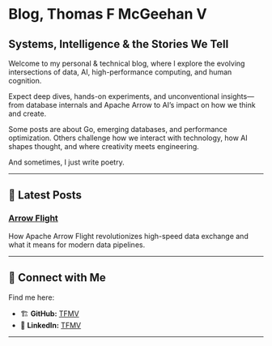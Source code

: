 # Blog, Thomas F McGeehan V

## Systems, Intelligence & the Stories We Tell

Welcome to my personal & technical blog, where I explore the evolving intersections of data, AI, high-performance computing, and human cognition.

Expect deep dives, hands-on experiments, and unconventional insights—from database internals and Apache Arrow to AI’s impact on how we think and create.

Some posts are about Go, emerging databases, and performance optimization. Others challenge how we interact with technology, how AI shapes thought, and where creativity meets engineering.

And sometimes, I just write poetry.

---

## 📌 Latest Posts  

### [Arrow Flight](blog-posts/flight.md)

How Apache Arrow Flight revolutionizes high-speed data exchange and what it means for modern data pipelines.

---

## 🔗 Connect with Me  

Find me here:  

- 🏗 **GitHub:** [TFMV](https://github.com/TFMV)  
- 💼 **LinkedIn:** [TFMV](https://www.linkedin.com/in/TFMV)  

---
